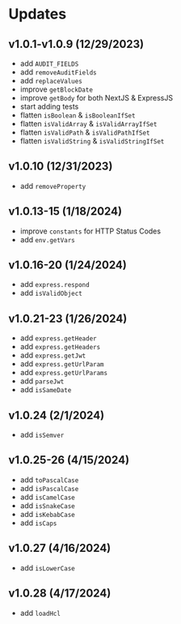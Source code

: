# Updates

## v1.0.1-v1.0.9 (12/29/2023)  

* add `AUDIT_FIELDS`
* add `removeAuditFields`
* add `replaceValues`
* improve `getBlockDate`
* improve `getBody` for both NextJS & ExpressJS
* start adding tests
* flatten `isBoolean` & `isBooleanIfSet`
* flatten `isValidArray` & `isValidArrayIfSet`
* flatten `isValidPath` & `isValidPathIfSet`
* flatten `isValidString` & `isValidStringIfSet`

## v1.0.10 (12/31/2023)  

* add `removeProperty`  

## v1.0.13-15 (1/18/2024)  

* improve `constants` for HTTP Status Codes
* add `env.getVars`

## v1.0.16-20 (1/24/2024)  

* add `express.respond`
* add `isValidObject`

## v1.0.21-23 (1/26/2024)  

* add `express.getHeader`
* add `express.getHeaders`
* add `express.getJwt`
* add `express.getUrlParam`
* add `express.getUrlParams`
* add `parseJwt`
* add `isSameDate`

## v1.0.24 (2/1/2024)  

* add `isSemver`

## v1.0.25-26 (4/15/2024)  

* add `toPascalCase`  
* add `isPascalCase`  
* add `isCamelCase`  
* add `isSnakeCase`  
* add `isKebabCase`  
* add `isCaps`

## v1.0.27 (4/16/2024)  

* add `isLowerCase`  

## v1.0.28 (4/17/2024)  

* add `loadHcl`  
